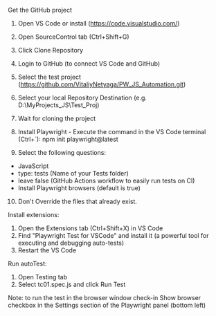 Get the GitHub project

1. Open VS Code or install (https://code.visualstudio.com/)
2. Open SourceControl tab (Ctrl+Shift+G)
3. Click Clone Repository
4. Login to GitHub (to connect VS Code and GitHub)
5. Select the test project (https://github.com/VitaliyNetyaga/PW_JS_Automation.git)
6. Select your local Repository Destination (e.g. D:\MyProjects_JS\Test_Proj)
7. Wait for cloning the project

8. Install Playwright - Execute the command in the VS Code terminal (Ctrl+`):
npm init playwright@latest


9. Select the following questions:
- JavaScript
- type: tests (Name of your Tests folder)
- leave false (GitHub Actions workflow to easily run tests on CI)
- Install Playwright browsers (default is true)
10. Don't Override the files that already exist.


Install extensions:
1. Open the Extensions tab (Ctrl+Shift+X) in VS Code
2. Find "Playwright Test for VSCode" and install it (a powerful tool for executing and debugging auto-tests)
3. Restart the VS Code

Run autoTest:
1. Open Testing tab
2. Select tc01.spec.js and click Run Test

Note: to run the test in the browser window check-in Show browser checkbox in the Settings section of the Playwright panel (bottom left)
